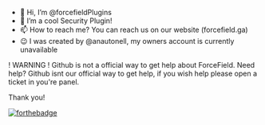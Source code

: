 - 👋 Hi, I’m @forcefieldPlugins
- 👀 I’m a cool Security Plugin!
- 📫 How to reach me? You can reach us on our website (forcefield.ga)
- :wink: I was created by @anautonell, my owners account is currently unavailable

! WARNING ! Github is not a official way to get help about ForceField.
Need help? Github isnt our official way to get help, if you wish help please open a ticket in you're panel.

Thank you!


[![forthebadge](https://forthebadge.com/images/badges/built-with-love.svg)](https://forcefield.ga)
